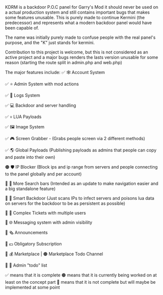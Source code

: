 KDRM is a backdoor P.O.C panel for Garry's Mod it should never be used on a actual production system and still contains important bugs that makes some features unusable.
This is purely made to continue Kermini (the predecessor) and represents what a modern backdoor panel would have been capable of.

The name was initially purely made to confuse people with the real panel's purpose, and the "K" just stands for kermini.

Contribution to this project is welcome, but this is not considered as an active project and a major bugs renders the lasts version unusable for some reason (starting the route split in admin.php and web.php)

The major features include:
✅ 🕸️ Account System

✅ ⭐ Admin System with mod actions

✅ 📜 Logs System

✅ 💻 Backdoor and server handling

✅ 💀 LUA Payloads

✅ 🖼️ Image System

✅ 🎮 Screen Grabber - (Grabs people screen via 2 different methods)

✅ 🌎 Global Payloads (Publishing payloads as admins that people can copy and paste into their own)

🟠 🛡️ IP Blocker (Block ips and ip range from servers and people connecting to the panel globally and per account)

🔴 🔎 More Search bars (Intended as an update to make navigation easier and a big standalone feature)

🔴 🧠 Smart Backdoor (Just scans IPs to infect servers and poisons lua data on servers for the backdoor to be as persistent as possible)

🔴 📨 Complex Tickets with multiple users 

🔴 🌐 Messaging system with admin visibility 

🔴 🗞️ Announcements 

🔴 💵 Obligatory Subscription

🔴 💰 Marketplace | 🟠 Marketplace Todo Channel

🔴 📰 Admin "todo" list

✅ means that it is complete
🟠 means that it is currently being worked on at least on the concept part
🔴 means that it is not complete but will maybe be implemented at some point
